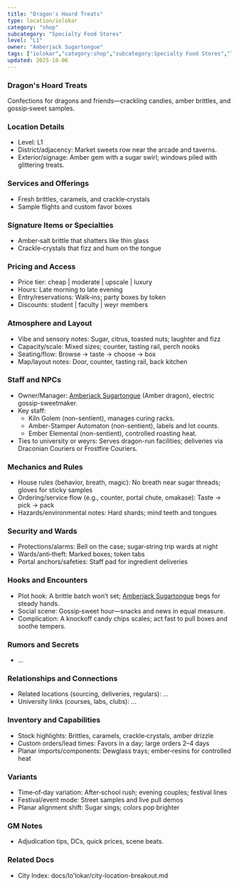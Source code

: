 ```yaml
---
title: "Dragon's Hoard Treats"
type: location/iolokar
category: "shop"
subcategory: "Specialty Food Stores"
level: "L1"
owner: "Amberjack Sugartongue"
tags: ["iolokar","category:shop","subcategory:Specialty Food Stores","level:L1"]
updated: 2025-10-06
---
```

### Dragon's Hoard Treats

Confections for dragons and friends—crackling candies, amber brittles, and gossip‑sweet samples.

### Location Details

- Level: L1
- District/adjacency: Market sweets row near the arcade and taverns.
- Exterior/signage: Amber gem with a sugar swirl; windows piled with glittering treats.

### Services and Offerings

- Fresh brittles, caramels, and crackle‑crystals
- Sample flights and custom favor boxes

### Signature Items or Specialties

- Amber‑salt brittle that shatters like thin glass
- Crackle‑crystals that fizz and hum on the tongue

### Pricing and Access

- Price tier: cheap | moderate | upscale | luxury
- Hours: Late morning to late evening
- Entry/reservations: Walk‑ins; party boxes by token
- Discounts: student | faculty | weyr members

### Atmosphere and Layout

- Vibe and sensory notes: Sugar, citrus, toasted nuts; laughter and fizz
- Capacity/scale: Mixed sizes; counter, tasting rail, perch nooks
- Seating/flow: Browse → taste → choose → box
- Map/layout notes: Door, counter, tasting rail, back kitchen

### Staff and NPCs

- Owner/Manager: [Amberjack Sugartongue](../People/amberjack-sugartongue.md) (Amber dragon), electric gossip-sweetmaker.
- Key staff:
  - Kiln Golem (non-sentient), manages curing racks.
  - Amber-Stamper Automaton (non-sentient), labels and lot counts.
  - Ember Elemental (non-sentient), controlled roasting heat.
- Ties to university or weyrs: Serves dragon-run facilities; deliveries via Draconian Couriers or Frostfire Couriers.

### Mechanics and Rules

- House rules (behavior, breath, magic): No breath near sugar threads; gloves for sticky samples
- Ordering/service flow (e.g., counter, portal chute, omakase): Taste → pick → pack
- Hazards/environmental notes: Hard shards; mind teeth and tongues

### Security and Wards

- Protections/alarms: Bell on the case; sugar‑string trip wards at night
- Wards/anti‑theft: Marked boxes; token tabs
- Portal anchors/safeties: Staff pad for ingredient deliveries

### Hooks and Encounters

- Plot hook: A brittle batch won’t set; [Amberjack Sugartongue](../People/amberjack-sugartongue.md) begs for steady hands.
- Social scene: Gossip‑sweet hour—snacks and news in equal measure.
- Complication: A knockoff candy chips scales; act fast to pull boxes and soothe tempers.

### Rumors and Secrets

- ...

### Relationships and Connections

- Related locations (sourcing, deliveries, regulars): ...
- University links (courses, labs, clubs): ...

### Inventory and Capabilities

- Stock highlights: Brittles, caramels, crackle‑crystals, amber drizzle
- Custom orders/lead times: Favors in a day; large orders 2–4 days
- Planar imports/components: Dewglass trays; ember‑resins for controlled heat

### Variants

- Time‑of‑day variation: After‑school rush; evening couples; festival lines
- Festival/event mode: Street samples and live pull demos
- Planar alignment shift: Sugar sings; colors pop brighter

### GM Notes

- Adjudication tips, DCs, quick prices, scene beats.

### Related Docs

- City Index: docs/Io'lokar/city-location-breakout.md
